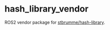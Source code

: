 # hash_library_vendor

ROS2 vendor package for [stbrumme/hash-library](https://github.com/stbrumme/hash-library).
